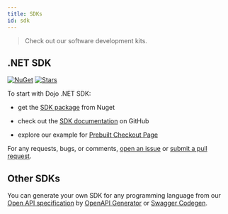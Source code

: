 ```yaml
---
title: SDKs
id: sdk
---
```


>Check out our software development kits.

## .NET SDK

[![NuGet](https://img.shields.io/nuget/v/dojo.net.svg)](https://www.nuget.org/packages/Dojo.net/)
[![Stars](https://img.shields.io/github/stars/dojo-engineering/Dojo.Net?label=Stars)](https://github.com/dojo-engineering/Dojo.Net)

To start with Dojo .NET SDK:

* get the [SDK package](https://www.nuget.org/packages/Dojo.net/) from Nuget

* check out the [SDK documentation](https://github.com/dojo-engineering/Dojo.Net) on GitHub

* explore our example for [Prebuilt Checkout Page](https://github.com/dojo-engineering/dojo-samples/tree/main/samples/accept-a-payment/prebuilt-checkout)

For any requests, bugs, or comments, [open an issue](https://github.com/dojo-engineering/Dojo.Net/issues) or [submit a
pull request](https://github.com/dojo-engineering/Dojo.Net/pulls).

## Other SDKs

You can generate your own SDK for any programming language from our [Open API specification](https://github.com/dojo-engineering/dojo-samples/blob/main/bundled.json) by [OpenAPI Generator](https://openapi-generator.tech/) or [Swagger Codegen](https://swagger.io/tools/swagger-codegen/).
